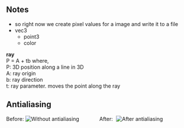 ## Notes

- so right now we create pixel values for a image and write it to a file
- vec3
  - point3
  - color

**ray**  
 P = A + tb
where,  
 P: 3D position along a line in 3D  
 A: ray origin  
 b: ray direction  
 t: ray parameter. moves the point along the ray

## Antialiasing

<div style="display: flex;">
<div  style="width: 50%;">
Before:
  <img src="./assets/wo-aliasing-ss.png" alt="Without antialiasing" style="flex: 1; margin-right: 5px; ">
</div>

<div  style="width: 50%;">
After:
  <img src="./assets/after-aliasing-ss.png" alt="After antialiasing" style="flex: 1; margin-left: 5px;">
</div>

</div>
